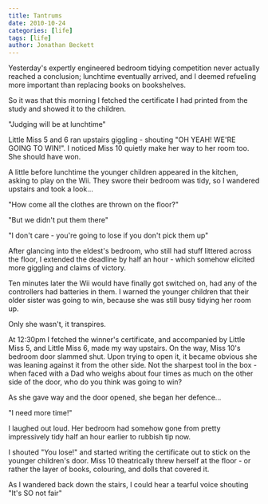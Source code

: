 ```yaml
---
title: Tantrums
date: 2010-10-24
categories: [life]
tags: [life]
author: Jonathan Beckett
---
```


Yesterday's expertly engineered bedroom tidying competition never actually reached a conclusion; lunchtime eventually arrived, and I deemed refueling more important than replacing books on bookshelves.

So it was that this morning I fetched the certificate I had printed from the study and showed it to the children.

"Judging will be at lunchtime"

Little Miss 5 and 6 ran upstairs giggling - shouting "OH YEAH! WE'RE GOING TO WIN!". I noticed Miss 10 quietly make her way to her room too. She should have won.

A little before lunchtime the younger children appeared in the kitchen, asking to play on the Wii. They swore their bedroom was tidy, so I wandered upstairs and took a look...

"How come all the clothes are thrown on the floor?"

"But we didn't put them there"

"I don't care - you're going to lose if you don't pick them up"

After glancing into the eldest's bedroom, who still had stuff littered across the floor, I extended the deadline by half an hour - which somehow elicited more giggling and claims of victory.

Ten minutes later the Wii would have finally got switched on, had any of the controllers had batteries in them. I warned the younger children that their older sister was going to win, because she was still busy tidying her room up.

Only she wasn't, it transpires.

At 12:30pm I fetched the winner's certificate, and accompanied by Little Miss 5, and Little Miss 6, made my way upstairs. On the way, Miss 10's bedroom door slammed shut. Upon trying to open it, it became obvious she was leaning against it from the other side. Not the sharpest tool in the box - when faced with a Dad who weighs about four times as much on the other side of the door, who do you think was going to win?

As she gave way and the door opened, she began her defence...

"I need more time!"

I laughed out loud. Her bedroom had somehow gone from pretty impressively tidy half an hour earlier to rubbish tip now.

I shouted "You lose!" and started writing the certificate out to stick on the younger children's door. Miss 10 theatrically threw herself at the floor - or rather the layer of books, colouring, and dolls that covered it.

As I wandered back down the stairs, I could hear a tearful voice shouting "It's SO not fair"